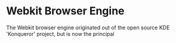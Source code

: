 Webkit Browser Engine
=====================

The Webkit browser engine originated out of the open source KDE 'Konqueror' project, but is now the principal
